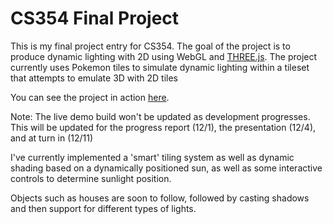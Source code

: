 # CS354 Final Project

This is my final project entry for CS354. The goal of the project is to produce dynamic lighting with 2D using WebGL and [THREE.js](https://threejs.org/).
The project currently uses Pokemon tiles to simulate dynamic lighting within a tileset that attempts to emulate 3D with 2D tiles


You can see the project in action [here](http://www.cs.utexas.edu/users/samuelf/dynamic_lighting/). 

Note: The live demo build won't be updated as development progresses. This will be updated for the progress report (12/1), the presentation (12/4), and at turn in (12/11)

I've currently implemented a 'smart' tiling system as well as dynamic shading based on a dynamically positioned sun, as well as some interactive controls to determine sunlight position.

Objects such as houses are soon to follow, followed by casting shadows and then support for different types of lights.
